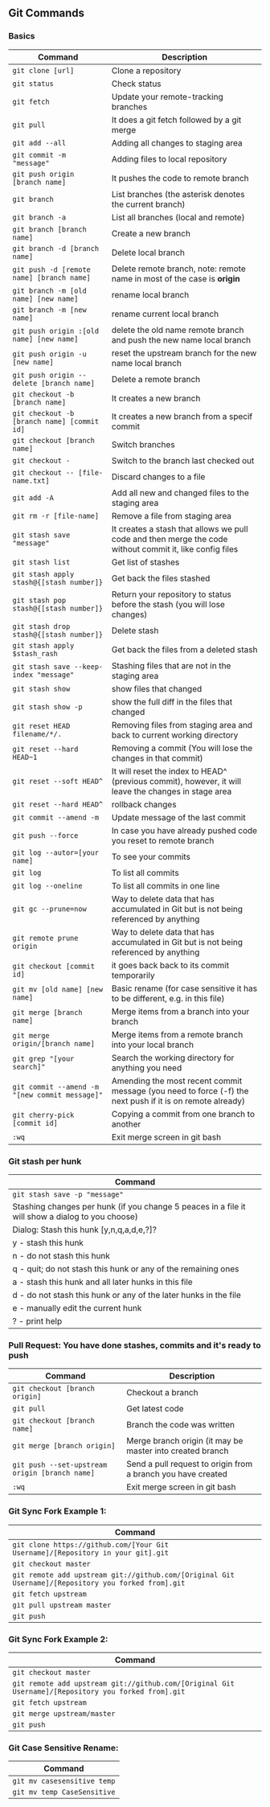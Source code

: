 ## Git Commands

### Basics

| Command | Description |
| ------- | ----------- |
| `git clone [url]` | Clone a repository |
| `git status` | Check status |
| `git fetch` | Update your remote-tracking branches |
| `git pull` | It does a git fetch followed by a git merge |
| `git add --all` | Adding all changes to staging area |
| `git commit -m "message"` | Adding files to local repository |
| `git push origin [branch name]` | It pushes the code to remote branch |
| `git branch` | List branches (the asterisk denotes the current branch) |
| `git branch -a` | List all branches (local and remote) |
| `git branch [branch name]` | Create a new branch |
| `git branch -d [branch name]` | Delete local branch |
| `git push -d [remote name] [branch name]` | Delete remote branch, note: remote name in most of the case is **origin** |
| `git branch -m [old name] [new name]` | rename local branch |
| `git branch -m [new name]` | rename current local branch |
| `git push origin :[old name] [new name]` | delete the old name remote branch and push the new name local branch |
| `git push origin -u [new name]` | reset the upstream branch for the new name local branch |
| `git push origin --delete [branch name]` | Delete a remote branch |
| `git checkout -b [branch name]` | It creates a new branch |
| `git checkout -b [branch name] [commit id]` | It creates a new branch from a specif commit |
| `git checkout [branch name]` | Switch branches |
| `git checkout -` | Switch to the branch last checked out |
| `git checkout -- [file-name.txt]` | Discard changes to a file |
| `git add -A` | Add all new and changed files to the staging area |
| `git rm -r [file-name]` | Remove a file from staging area |
| `git stash save "message"` | It creates a stash that allows we pull code and then merge the code without commit it, like config files |
| `git stash list` | Get list of stashes |
| `git stash apply stash@{[stash number]}` | Get back the files stashed |
| `git stash pop stash@{[stash number]}` | Return your repository to status before the stash (you will lose changes) |
| `git stash drop stash@{[stash number]}` | Delete stash |
| `git stash apply $stash_rash` | Get back the files from a deleted stash |
| `git stash save --keep-index "message"` | Stashing files that are not in the staging area |
| `git stash show` | show files that changed |
| `git stash show -p` | show the full diff in the files that changed |
| `git reset HEAD filename/*/.` | Removing files from staging area and back to current working directory |
| `git reset --hard HEAD~1` | Removing a commit (You will lose the changes in that commit) |
| `git reset --soft HEAD^` | It will reset the index to HEAD^ (previous commit), however, it will leave the changes in stage area |
| `git reset --hard HEAD^` | rollback changes |
| `git commit --amend -m` | Update message of the last commit |
| `git push --force` | In case you have already pushed code you reset to remote branch |
| `git log --autor=[your name]` | To see your commits |
| `git log` | To list all commits |
| `git log --oneline` | To list all commits in one line |
| `git gc --prune=now` | Way to delete data that has accumulated in Git but is not being referenced by anything |
| `git remote prune origin` | Way to delete data that has accumulated in Git but is not being referenced by anything |
| `git checkout [commit id]` | it goes back back to its commit temporarily |
| `git mv [old name] [new name]` | Basic rename (for case sensitive it has to be different, e.g. in this file) |
| `git merge [branch name]` | Merge items from a branch into your branch |
| `git merge origin/[branch name]` | Merge items from a remote branch into your local branch |
| `git grep "[your search]"` | Search the working directory for anything you need |
| `git commit --amend -m "[new commit message]"` | Amending the most recent commit message (you need to force (-f) the next push if it is on remote already) |
| `git cherry-pick [commit id]` | Copying a commit from one branch to another |
| `:wq` | Exit merge screen in git bash |


### Git stash per hunk 

| Command |
| ------- | 
|`git stash save -p "message"` |
|Stashing changes per hunk (if you change 5 peaces in a file it will show a dialog to you choose) |
|Dialog: Stash this hunk [y,n,q,a,d,e,?]? |
|y - stash this hunk |
|n - do not stash this hunk |
|q - quit; do not stash this hunk or any of the remaining ones |
|a - stash this hunk and all later hunks in this file |
|d - do not stash this hunk or any of the later hunks in the file |
|e - manually edit the current hunk |
|? - print help |


### Pull Request: You have done stashes, commits and it's ready to push

| Command | Description |
| ------- | ----------- |
| `git checkout [branch origin]` | Checkout a branch |
| `git pull` |  Get latest code |
| `git checkout [branch name]` | Branch the code was written |
| `git merge [branch origin]` | Merge branch origin (it may be master into created branch|
| `git push --set-upstream origin [branch name]` | Send a pull request to origin from a branch you have created |
|`:wq` | Exit merge screen in git bash |


### Git Sync Fork Example 1: 

| Command | 
| ------- |
| `git clone https://github.com/[Your Git Username]/[Repository in your git].git` |
| `git checkout master` |
| `git remote add upstream git://github.com/[Original Git Username]/[Repository you forked from].git` |
| `git fetch upstream` |
| `git pull upstream master` |
| `git push` |


### Git Sync Fork Example 2: 

| Command | 
| ------- |
| `git checkout master` |
| `git remote add upstream git://github.com/[Original Git Username]/[Repository you forked from].git` |
| `git fetch upstream` |
| `git merge upstream/master` |
| `git push` |


### Git Case Sensitive Rename: 

| Command | 
| ------- |
| `git mv casesensitive temp` |
| `git mv temp CaseSensitive` |
